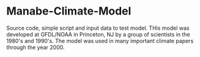 # Manabe-Climate-Model
Source code, simple script and input data to test model. THis model was developed at GFDL/NOAA in Princeton, NJ by a group of scientists in the 1980's and 1990's. The model was used in many important climate papers through the year 2000.
